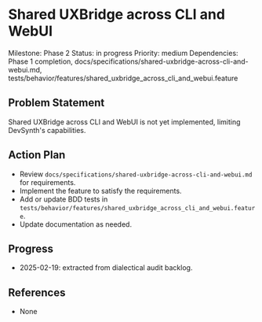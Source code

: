 # Shared UXBridge across CLI and WebUI
Milestone: Phase 2
Status: in progress
Priority: medium
Dependencies: Phase 1 completion, docs/specifications/shared-uxbridge-across-cli-and-webui.md, tests/behavior/features/shared_uxbridge_across_cli_and_webui.feature

## Problem Statement
Shared UXBridge across CLI and WebUI is not yet implemented, limiting DevSynth's capabilities.


## Action Plan
- Review `docs/specifications/shared-uxbridge-across-cli-and-webui.md` for requirements.
- Implement the feature to satisfy the requirements.
- Add or update BDD tests in `tests/behavior/features/shared_uxbridge_across_cli_and_webui.feature`.
- Update documentation as needed.

## Progress
- 2025-02-19: extracted from dialectical audit backlog.

## References
- None
